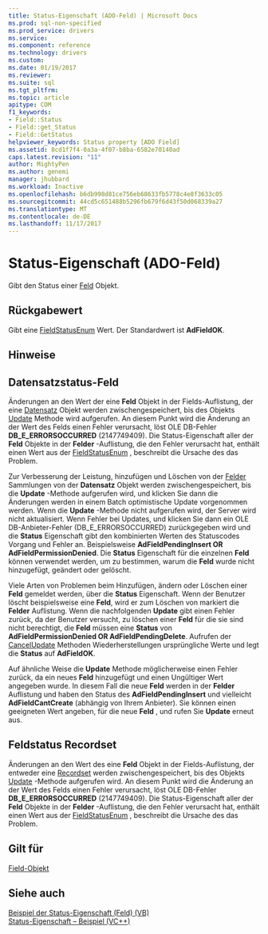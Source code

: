```yaml
---
title: Status-Eigenschaft (ADO-Feld) | Microsoft Docs
ms.prod: sql-non-specified
ms.prod_service: drivers
ms.service: 
ms.component: reference
ms.technology: drivers
ms.custom: 
ms.date: 01/19/2017
ms.reviewer: 
ms.suite: sql
ms.tgt_pltfrm: 
ms.topic: article
apitype: COM
f1_keywords:
- Field::Status
- Field::get_Status
- Field::GetStatus
helpviewer_keywords: Status property [ADO Field]
ms.assetid: 8cd1f7f4-0a3a-4f07-b8ba-6582e70140ad
caps.latest.revision: "11"
author: MightyPen
ms.author: genemi
manager: jhubbard
ms.workload: Inactive
ms.openlocfilehash: b6db998d81ce756eb68633fb5778c4e8f3633c05
ms.sourcegitcommit: 44cd5c651488b5296fb679f6d43f50d068339a27
ms.translationtype: MT
ms.contentlocale: de-DE
ms.lasthandoff: 11/17/2017
---
```

# <a name="status-property-ado-field"></a>Status-Eigenschaft (ADO-Feld)
Gibt den Status einer [Feld](../../../ado/reference/ado-api/field-object.md) Objekt.  
  
## <a name="return-value"></a>Rückgabewert  
 Gibt eine [FieldStatusEnum](../../../ado/reference/ado-api/fieldstatusenum.md) Wert. Der Standardwert ist **AdFieldOK**.  
  
## <a name="remarks"></a>Hinweise  
  
## <a name="record-field-status"></a>Datensatzstatus-Feld  
 Änderungen an den Wert der eine **Feld** Objekt in der Fields-Auflistung, der eine [Datensatz](../../../ado/reference/ado-api/record-object-ado.md) Objekt werden zwischengespeichert, bis des Objekts [Update](../../../ado/reference/ado-api/update-method.md) Methode wird aufgerufen. An diesem Punkt wird die Änderung an der Wert des Felds einen Fehler verursacht, löst OLE DB-Fehler **DB_E_ERRORSOCCURRED** (2147749409). Die Status-Eigenschaft aller der **Feld** Objekte in der **Felder** -Auflistung, die den Fehler verursacht hat, enthält einen Wert aus der [FieldStatusEnum](../../../ado/reference/ado-api/fieldstatusenum.md) , beschreibt die Ursache des das Problem.  
  
 Zur Verbesserung der Leistung, hinzufügen und Löschen von der [Felder](../../../ado/reference/ado-api/fields-collection-ado.md) Sammlungen von der **Datensatz** Objekt werden zwischengespeichert, bis die **Update** -Methode aufgerufen wird, und klicken Sie dann die Änderungen werden in einem Batch optimistische Update vorgenommen werden. Wenn die **Update** -Methode nicht aufgerufen wird, der Server wird nicht aktualisiert. Wenn Fehler bei Updates, und klicken Sie dann ein OLE DB-Anbieter-Fehler (DB_E_ERRORSOCCURRED) zurückgegeben wird und die **Status** Eigenschaft gibt den kombinierten Werten des Statuscodes Vorgang und Fehler an. Beispielsweise **AdFieldPendingInsert OR AdFieldPermissionDenied**. Die **Status** Eigenschaft für die einzelnen **Feld** können verwendet werden, um zu bestimmen, warum die **Feld** wurde nicht hinzugefügt, geändert oder gelöscht.  
  
 Viele Arten von Problemen beim Hinzufügen, ändern oder Löschen einer **Feld** gemeldet werden, über die **Status** Eigenschaft. Wenn der Benutzer löscht beispielsweise eine **Feld**, wird er zum Löschen von markiert die **Felder** Auflistung. Wenn die nachfolgenden **Update** gibt einen Fehler zurück, da der Benutzer versucht, zu löschen einer **Feld** für die sie sind nicht berechtigt, die **Feld** müssen eine  **Status** von **AdFieldPermissionDenied OR AdFieldPendingDelete**. Aufrufen der [CancelUpdate](../../../ado/reference/ado-api/cancelupdate-method-ado.md) Methoden Wiederherstellungen ursprüngliche Werte und legt die **Status** auf **AdFieldOK**.  
  
 Auf ähnliche Weise die **Update** Methode möglicherweise einen Fehler zurück, da ein neues **Feld** hinzugefügt und einen Ungültiger Wert angegeben wurde. In diesem Fall die neue **Feld** werden in der **Felder** Auflistung und haben den Status des **AdFieldPendingInsert** und vielleicht **AdFieldCantCreate** (abhängig von Ihrem Anbieter). Sie können einen geeigneten Wert angeben, für die neue **Feld** , und rufen Sie **Update** erneut aus.  
  
## <a name="recordset-field-status"></a>Feldstatus Recordset  
 Änderungen an den Wert des eine **Feld** Objekt in der Fields-Auflistung, der entweder eine [Recordset](../../../ado/reference/ado-api/recordset-object-ado.md) werden zwischengespeichert, bis des Objekts [Update](../../../ado/reference/ado-api/update-method.md) -Methode aufgerufen wird. An diesem Punkt wird die Änderung an der Wert des Felds einen Fehler verursacht, löst OLE DB-Fehler **DB_E_ERRORSOCCURRED** (2147749409). Die Status-Eigenschaft aller der **Feld** Objekte in der **Felder** -Auflistung, die den Fehler verursacht hat, enthält einen Wert aus der [FieldStatusEnum](../../../ado/reference/ado-api/fieldstatusenum.md) , beschreibt die Ursache des das Problem.  
  
## <a name="applies-to"></a>Gilt für  
 [Field-Objekt](../../../ado/reference/ado-api/field-object.md)  
  
## <a name="see-also"></a>Siehe auch  
 [Beispiel der Status-Eigenschaft (Feld) (VB)](../../../ado/reference/ado-api/status-property-example-field-vb.md)   
 [Status-Eigenschaft – Beispiel (VC++)](../../../ado/reference/ado-api/status-property-example-vc.md)   
